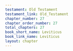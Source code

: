 ```yaml
---
testament: Old Testament
testament_link: Old_Testament
chapter_number: 27
chapter_order_number: 27
total_chapters: 27
book_short_name: Leviticus
book_link_name: Leviticus
layout: chapter
---
```

